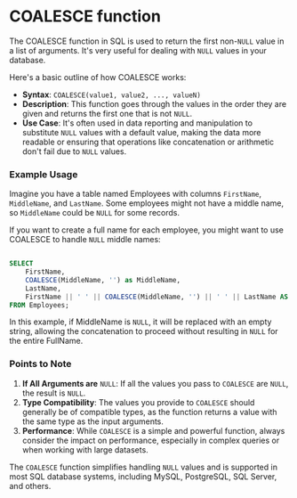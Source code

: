 # COALESCE function

The COALESCE function in SQL is used to return the first non-`NULL` value in a
list of arguments. It's very useful for dealing with `NULL` values in your
database.

Here's a basic outline of how COALESCE works:

- **Syntax**: `COALESCE(value1, value2, ..., valueN)`
- **Description**: This function goes through the values in the order they are
  given and returns the first one that is not `NULL`.
- **Use Case**: It's often used in data reporting and manipulation to substitute
  `NULL` values with a default value, making the data more readable or ensuring
  that operations like concatenation or arithmetic don't fail due to `NULL`
  values.

### Example Usage

Imagine you have a table named Employees with columns `FirstName`, `MiddleName`,
and `LastName`. Some employees might not have a middle name, so `MiddleName`
could be `NULL` for some records.

If you want to create a full name for each employee, you might want to use
COALESCE to handle `NULL` middle names:

```sql

SELECT
    FirstName,
    COALESCE(MiddleName, '') as MiddleName,
    LastName,
    FirstName || ' ' || COALESCE(MiddleName, '') || ' ' || LastName AS FullName
FROM Employees;
```

In this example, if MiddleName is `NULL`, it will be replaced with an empty
string, allowing the concatenation to proceed without resulting in `NULL` for
the entire FullName.

### Points to Note

1. **If All Arguments are** `NULL`: If all the values you pass to `COALESCE` are
   `NULL`, the result is `NULL`.
2. **Type Compatibility**: The values you provide to `COALESCE` should generally
   be of compatible types, as the function returns a value with the same type as
   the input arguments.
3. **Performance**: While `COALESCE` is a simple and powerful function, always
   consider the impact on performance, especially in complex queries or when
   working with large datasets.

The `COALESCE` function simplifies handling `NULL` values and is supported in
most SQL database systems, including MySQL, PostgreSQL, SQL Server, and others.
